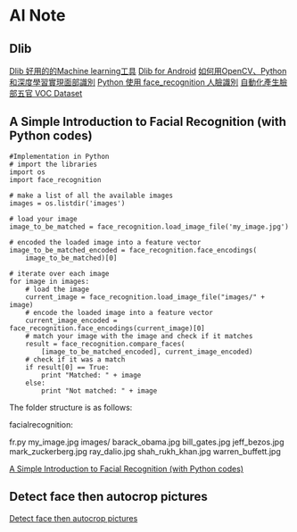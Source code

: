 AI Note
=======


Dlib 
----------

[Dlib 好用的的Machine learning工具](https://chtseng.wordpress.com/2016/12/23/dlib-%E5%A5%BD%E7%94%A8%E7%9A%84%E7%9A%84machine-learning%E5%B7%A5%E5%85%B7-%E4%B8%80/)
[Dlib for Android](https://github.com/tzutalin/dlib-android)
[如何用OpenCV、Python和深度學習實現面部識別](https://codertw.com/%E7%A8%8B%E5%BC%8F%E8%AA%9E%E8%A8%80/500189/)
[Python 使用 face_recognition 人臉識別](https://www.itread01.com/content/1547267413.html)
[自動化產生臉部五官 VOC Dataset](https://chtseng.wordpress.com/2018/12/03/%E8%87%AA%E5%8B%95%E5%8C%96%E7%94%A2%E7%94%9F%E8%87%89%E9%83%A8%E4%BA%94%E5%AE%98-voc-dataset/)


A Simple Introduction to Facial Recognition (with Python codes)
----------

```
#Implementation in Python
# import the libraries
import os
import face_recognition

# make a list of all the available images
images = os.listdir('images')

# load your image
image_to_be_matched = face_recognition.load_image_file('my_image.jpg')

# encoded the loaded image into a feature vector
image_to_be_matched_encoded = face_recognition.face_encodings(
    image_to_be_matched)[0]

# iterate over each image
for image in images:
    # load the image
    current_image = face_recognition.load_image_file("images/" + image)
    # encode the loaded image into a feature vector
    current_image_encoded = face_recognition.face_encodings(current_image)[0]
    # match your image with the image and check if it matches
    result = face_recognition.compare_faces(
        [image_to_be_matched_encoded], current_image_encoded)
    # check if it was a match
    if result[0] == True:
        print "Matched: " + image
    else:
        print "Not matched: " + image

```

The folder structure is as follows:

facialrecognition:

fr.py
my_image.jpg
images/
barack_obama.jpg
bill_gates.jpg
jeff_bezos.jpg
mark_zuckerberg.jpg
ray_dalio.jpg
shah_rukh_khan.jpg
warren_buffett.jpg


[A Simple Introduction to Facial Recognition (with Python codes)](https://www.analyticsvidhya.com/blog/2018/08/a-simple-introduction-to-facial-recognition-with-python-codes/)




Detect face then autocrop pictures
----------


[Detect face then autocrop pictures](https://stackoverflow.com/questions/13211745/detect-face-then-autocrop-pictures)
